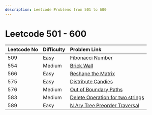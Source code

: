 ```yaml
---
description: Leetcode Problems from 501 to 600
---
```


# Leetcode 501 - 600



| Leetcode No | Difficulty | Problem Link |
| :--- | :--- | :--- |
| 509 | Easy | [Fibonacci Number](../difficulty-based-problem-index/leetcode-easy/leetcode-509-fibonacci-number.md) |
| 554 | Medium | [Brick Wall](../difficulty-based-problem-index/leetcode-medium/leetcode-554-brick-wall.md) |
| 566 | Easy | [Reshape the Matrix](../difficulty-based-problem-index/leetcode-easy/leetcode-566-reshape-the-matrix.md) |
| 575 | Easy | [Distribute Candies](../difficulty-based-problem-index/leetcode-easy/leetcode-575-distribute-candies.md) |
| 576 | Medium | [Out of Boundary Paths](../difficulty-based-problem-index/leetcode-medium/leetcode-576-out-of-boundary-paths.md) |
| 583 | Medium | [Delete Operation for two strings](../difficulty-based-problem-index/leetcode-medium/leetcode-583-delete-operation-for-two-strings.md) |
| 589 | Easy | [N Ary Tree Preorder Traversal](../difficulty-based-problem-index/leetcode-easy/leetcode-589-n-ary-tree-preorder-traversal.md) |

